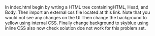 In index.html begin by wrting a HTML tree containingHTML, Head, and Body.
Then import an external css file located at this link.
Note that you would not see any changes on the UI
Then change the background to yellow using internal CSS.
Finally change background to skyblue using inline CSS also now check solution doe not work for this problem set.
 
